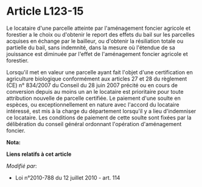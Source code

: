 # Article L123-15

Le locataire d'une parcelle atteinte par l'aménagement foncier agricole et forestier a le choix ou d'obtenir le report des
effets du bail sur les parcelles acquises en échange par le bailleur, ou d'obtenir la résiliation totale ou partielle du
bail, sans indemnité, dans la mesure où l'étendue de sa jouissance est diminuée par l'effet de l'aménagement foncier agricole
et forestier.

Lorsqu'il met en valeur une parcelle ayant fait l'objet d'une certification en agriculture biologique conformément aux
articles 27 et 28 du règlement (CE) n° 834/2007 du Conseil du 28 juin 2007 précité ou en cours de conversion depuis au moins
un an le locataire est prioritaire pour toute attribution nouvelle de parcelle certifiée. Le paiement d'une soulte en
espèces, ou exceptionnellement en nature avec l'accord du locataire intéressé, est mis à la charge du département lorsqu'il y
a lieu d'indemniser ce locataire. Les conditions de paiement de cette soulte sont fixées par la délibération du conseil
général ordonnant l'opération d'aménagement foncier.

**Nota:**



**Liens relatifs à cet article**

_Modifié par_:

  - Loi n°2010-788 du 12 juillet 2010 - art. 114

